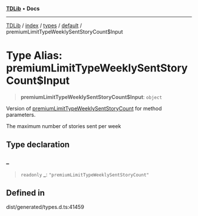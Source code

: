 [**TDLib**](../../../../../../README.md) • **Docs**

***

[TDLib](../../../../../../modules.md) / [index](../../../../../README.md) / [types](../../../README.md) / [default](../README.md) / premiumLimitTypeWeeklySentStoryCount$Input

# Type Alias: premiumLimitTypeWeeklySentStoryCount$Input

> **premiumLimitTypeWeeklySentStoryCount$Input**: `object`

Version of [premiumLimitTypeWeeklySentStoryCount](premiumLimitTypeWeeklySentStoryCount.md) for method parameters.

The maximum number of stories sent per week

## Type declaration

### \_

> `readonly` **\_**: `"premiumLimitTypeWeeklySentStoryCount"`

## Defined in

dist/generated/types.d.ts:41459
